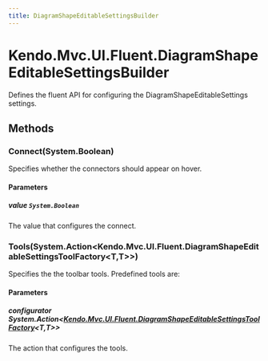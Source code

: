 ```yaml
---
title: DiagramShapeEditableSettingsBuilder
---
```


# Kendo.Mvc.UI.Fluent.DiagramShapeEditableSettingsBuilder
Defines the fluent API for configuring the DiagramShapeEditableSettings settings.




## Methods


### Connect(System.Boolean)
Specifies whether the connectors should appear on hover.


#### Parameters

##### value `System.Boolean`
The value that configures the connect.





### Tools(System.Action\<Kendo.Mvc.UI.Fluent.DiagramShapeEditableSettingsToolFactory\<T,T\>\>)
Specifies the the toolbar tools. Predefined tools are:


#### Parameters

##### configurator System.Action<[Kendo.Mvc.UI.Fluent.DiagramShapeEditableSettingsToolFactory](/api/aspnet-mvc/Kendo.Mvc.UI.Fluent/DiagramShapeEditableSettingsToolFactory)<T,T>>
The action that configures the tools.






